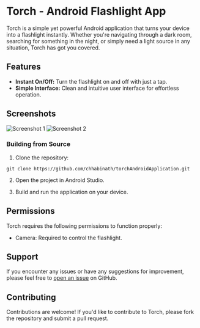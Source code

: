 
# Torch - Android Flashlight App

Torch is a simple yet powerful Android application that turns your device into a flashlight instantly. Whether you're navigating through a dark room,
searching for something in the night, or simply need a light source in any situation, Torch has got you covered.

## Features

- **Instant On/Off:** Turn the flashlight on and off with just a tap.
- **Simple Interface:** Clean and intuitive user interface for effortless operation.

## Screenshots

![Screenshot 1](screenshots/screenshot1.png)
![Screenshot 2](screenshots/screenshot2.png)


### Building from Source

1. Clone the repository:

```
git clone https://github.com/chhabinath/torchAndroidApplication.git
```

2. Open the project in Android Studio.

3. Build and run the application on your device.

## Permissions

Torch requires the following permissions to function properly:

- Camera: Required to control the flashlight.

## Support

If you encounter any issues or have any suggestions for improvement, please feel free to [open an issue](https://github.com/chhabinath/torchAndroidApplication/issues) on GitHub.

## Contributing

Contributions are welcome! If you'd like to contribute to Torch, please fork the repository and submit a pull request.
